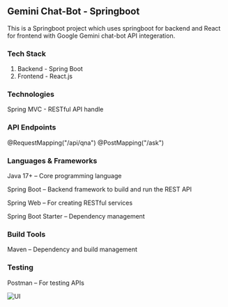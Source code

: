 ## Gemini Chat-Bot - Springboot
This is a Springboot project which uses springboot for backend and React for frontend with Google Gemini chat-bot API integeration.

### Tech Stack
1) Backend - Spring Boot
2) Frontend - React.js

### Technologies
Spring MVC - RESTful API handle

### API Endpoints
@RequestMapping("/api/qna")
@PostMapping("/ask")

### Languages & Frameworks
Java 17+ – Core programming language

Spring Boot – Backend framework to build and run the REST API

Spring Web – For creating RESTful services

Spring Boot Starter – Dependency management

### Build Tools
Maven – Dependency and build management

### Testing
Postman – For testing APIs


![UI](assets/UI.png)
